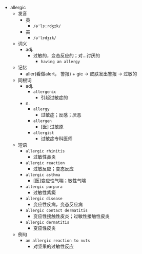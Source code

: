 - allergic
  - 发音
    - 英
      - `/ə'lɜːrdʒɪk/`
    - 美
      - `/ə'lɝdʒɪk/`
  - 词义
    - adj.
      - 过敏的，变态反应的；对…讨厌的
        - `having an allergy`
  - 记忆
    - aller(看做alert， 警报) + gic → 皮肤发出警报 → 过敏的
  - 同根词
    - adj.
      - `allergenic`
        - 引起过敏症的
    - n.
      - `allergy`
        - 过敏症；反感；厌恶
      - `allergen`
        - [医] 过敏原
      - `allergist`
        - 过敏症专科医师
  - 短语
    - `allergic rhinitis`
      - 过敏性鼻炎 
    - `allergic reaction`
      - 过敏反应；变态反应 
    - `allergic asthma`
      - [医]变应性气喘；敏性气喘 
    - `allergic purpura`
      - 过敏性紫癜 
    - `allergic disease`
      - 变应性疾病，变态反应病 
    - `allergic contact dermatitis`
      - 变应性接触性皮炎；过敏性接触性皮炎 
    - `allergic dermatitis`
      - 变应性皮炎 
  - 例句
    - `an allergic reaction to nuts`
      - 对坚果的过敏性反应


